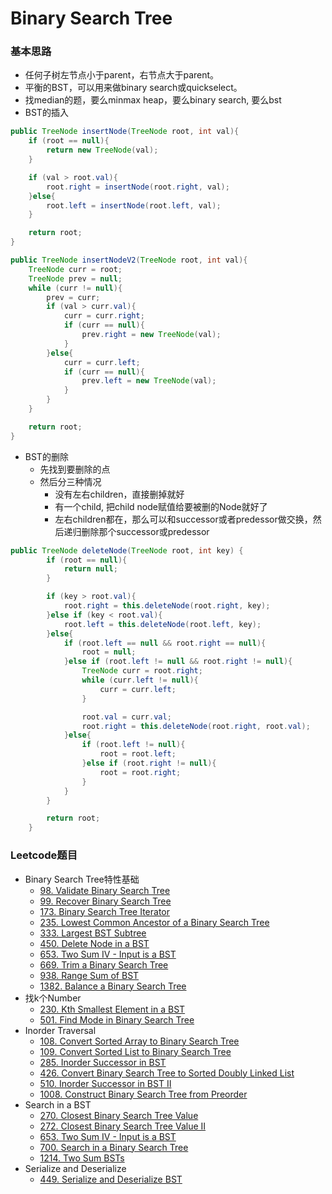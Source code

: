 # Binary Search Tree

### 基本思路

* 任何子树左节点小于parent，右节点大于parent。
* 平衡的BST，可以用来做binary search或quickselect。
* 找median的题，要么minmax heap，要么binary search, 要么bst
* BST的插入

```java
public TreeNode insertNode(TreeNode root, int val){
    if (root == null){
        return new TreeNode(val);
    }

    if (val > root.val){
        root.right = insertNode(root.right, val);
    }else{
        root.left = insertNode(root.left, val);
    }

    return root;
}

public TreeNode insertNodeV2(TreeNode root, int val){
    TreeNode curr = root;
    TreeNode prev = null;
    while (curr != null){
        prev = curr;
        if (val > curr.val){
            curr = curr.right;
            if (curr == null){
                prev.right = new TreeNode(val);
            }
        }else{
            curr = curr.left;
            if (curr == null){
                prev.left = new TreeNode(val);
            }
        }
    }

    return root;
}
```

* BST的删除
  * 先找到要删除的点
  * 然后分三种情况
    * 没有左右children，直接删掉就好
    * 有一个child, 把child node赋值给要被删的Node就好了
    * 左右children都在，那么可以和successor或者predessor做交换，然后递归删除那个successor或predessor

```java
public TreeNode deleteNode(TreeNode root, int key) {
        if (root == null){
            return null;
        }

        if (key > root.val){
            root.right = this.deleteNode(root.right, key);
        }else if (key < root.val){
            root.left = this.deleteNode(root.left, key);
        }else{
            if (root.left == null && root.right == null){
                root = null;
            }else if (root.left != null && root.right != null){
                TreeNode curr = root.right;
                while (curr.left != null){
                    curr = curr.left;
                }

                root.val = curr.val;
                root.right = this.deleteNode(root.right, root.val);
            }else{
                if (root.left != null){
                    root = root.left;
                }else if (root.right != null){
                    root = root.right;
                }
            }
        }

        return root;
    }
```

### Leetcode题目

* Binary Search Tree特性基础
  * [98. Validate Binary Search Tree](https://leetcode.com/problems/validate-binary-search-tree)
  * [99. Recover Binary Search Tree](https://leetcode.com/problems/recover-binary-search-tree)
  * [173. Binary Search Tree Iterator](https://leetcode.com/problems/binary-search-tree-iterator)
  * [235. Lowest Common Ancestor of a Binary Search Tree](https://leetcode.com/problems/lowest-common-ancestor-of-a-binary-search-tree)
  * [333. Largest BST Subtree](https://leetcode.com/problems/largest-bst-subtree)
  * [450. Delete Node in a BST](https://leetcode.com/problems/delete-node-in-a-bst)
  * [653. Two Sum IV - Input is a BST](https://leetcode.com/problems/two-sum-iv-input-is-a-bst)
  * [669. Trim a Binary Search Tree](https://leetcode.com/problems/trim-a-binary-search-tree)
  * [938. Range Sum of BST](https://leetcode.com/problems/range-sum-of-bst)
  * [1382. Balance a Binary Search Tree](https://leetcode.com/problems/balance-a-binary-search-tree)
* 找k个Number
  * [230. Kth Smallest Element in a BST](https://leetcode.com/problems/kth-smallest-element-in-a-bst)
  * [501. Find Mode in Binary Search Tree](https://leetcode.com/problems/find-mode-in-binary-search-tree)
* Inorder Traversal
  * [108. Convert Sorted Array to Binary Search Tree](https://leetcode.com/problems/convert-sorted-array-to-binary-search-tree)
  * [109. Convert Sorted List to Binary Search Tree](https://leetcode.com/problems/convert-sorted-list-to-binary-search-tree)
  * [285. Inorder Successor in BST](https://leetcode.com/problems/inorder-successor-in-bst)
  * [426. Convert Binary Search Tree to Sorted Doubly Linked List](https://leetcode.com/problems/convert-binary-search-tree-to-sorted-doubly-linked-list)
  * [510. Inorder Successor in BST II](https://leetcode.com/problems/inorder-successor-in-bst-ii)
  * [1008. Construct Binary Search Tree from Preorder ](https://leetcode.com/problems/construct-binary-search-tree-from-preorder-traversal)
* Search in a BST
  * [270. Closest Binary Search Tree Value](https://leetcode.com/problems/closest-binary-search-tree-value)
  * [272. Closest Binary Search Tree Value II](https://leetcode.com/problems/closest-binary-search-tree-value-ii)
  * [653. Two Sum IV - Input is a BST](https://leetcode.com/problems/two-sum-iv-input-is-a-bst)
  * [700. Search in a Binary Search Tree](https://leetcode.com/problems/search-in-a-binary-search-tree)
  * [1214. Two Sum BSTs](https://leetcode.com/problems/two-sum-bsts)
* Serialize and Deserialize
  * [449. Serialize and Deserialize BST](https://leetcode.com/problems/serialize-and-deserialize-bst)
